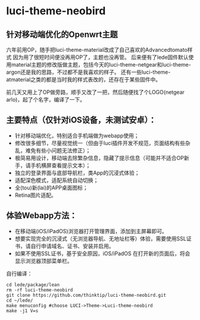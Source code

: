 # luci-theme-neobird
## 针对移动端优化的Openwrt主题

六年前用OP，随手把luci-theme-material改成了自己喜欢的Advancedtomato样式
因为用了很短时间便没再用OP了，主题也没再管。
后来便有了lede固件默认使用material主题的修改版做主题，包括今天的luci-theme-netgear和luci-theme-argon还是我的思路，不过都不是我喜欢的样子。
还有一些luci-theme-atmaterial之类的都是当时我的样式表改的，还存在于某些固件中。

前几天又用上了OP做旁路，顺手又改了一把，然后随便找了个LOGO(netgear arlo)，起了个名字，编译了一下。

## 主要特点（仅针对iOS设备，未测试安卓）：

* 针对移动端优化，特别适合手机端做为webapp使用；
* 修改很多细节，尽量视觉统一（但由于luci插件开发不规范，页面结构有些杂乱，难免有些小问题无法修正）；
* 极简易用设计，移动端去除繁杂信息，隐藏了提示信息（可能并不适合OP新手，请手机横屏查看提示文本）；
* 独立的登录界面与底部导航栏，类App的沉浸式体验；
* 适配深色模式，适配系统自动切换；
* 全(tou)新(lai)的APP桌面图标；
* Retina图片适配。

## 体验Webapp方法：
* 在移动端(iOS/iPadOS)浏览器打开管理界面，添加到主屏幕即可。
* 想要实现完全的沉浸式（无浏览器导航、无地址栏等）体验，需要使用SSL证书，请自行申请域名、证书、安装并启用。
* 如果不使用SSL证书，基于安全原因，iOS/iPadOS 在打开新的页面后，将会显示浏览器顶部菜单栏。

自行编译：

```
cd lede/package/lean  
rm -rf luci-theme-neobird  
git clone https://github.com/thinktip/luci-theme-neobird.git  
cd ~/lede/
make menuconfig #choose LUCI->Theme->Luci-theme-neobird  
make -j1 V=s
```
